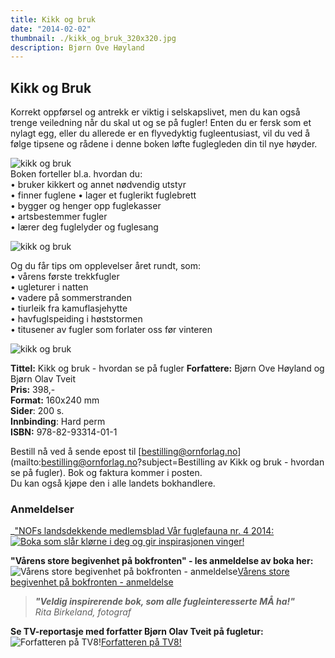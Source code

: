 ```yaml
---
title: Kikk og bruk
date: "2014-02-02"
thumbnail: ./kikk_og_bruk_320x320.jpg
description: Bjørn Ove Høyland
---
```


## Kikk og Bruk

Korrekt oppførsel og antrekk er viktig i selskapslivet, men du kan også trenge veiledning når du skal ut og se på fugler! Enten du er fersk som et nylagt egg, eller du allerede er en flyvedyktig fugleentusiast, vil du ved å følge tipsene og rådene i denne boken løfte fuglegleden din til nye høyder.

![kikk og bruk](http://kikkogbruk.no/Kikk_og_bruk-Gleden.jpg)  
Boken forteller bl.a. hvordan du:  
• bruker kikkert og annet nødvendig utstyr  
• finner fuglene • lager et fuglerikt fuglebrett  
• bygger og henger opp fuglekasser  
• artsbestemmer fugler  
• lærer deg fuglelyder og fuglesang

![kikk og bruk](http://kikkogbruk.no/Kikk_og_bruk_Fuglekasser5.jpg)

Og du får tips om opplevelser året rundt, som:  
• vårens første trekkfugler  
• ugleturer i natten  
• vadere på sommerstranden  
• tiurleik fra kamuflasjehytte  
• havfuglspeiding i høststormen  
• titusener av fugler som forlater oss før vinteren

![kikk og bruk](http://kikkogbruk.no/Kikk_og_bruk-Utstyret.jpg)

**Tittel:** Kikk og bruk - hvordan se på fugler
**Forfattere:** Bjørn Ove Høyland og Bjørn Olav Tveit  
**Pris:** 398,-  
**Format:** 160x240 mm  
**Sider**: 200 s.  
**Innbinding**: Hard perm  
**ISBN:** 978-82-93314-01-1

Bestill nå ved å sende epost til [bestilling@ornforlag.no](mailto:bestilling@ornforlag.no?subject=Bestilling av Kikk og bruk - hvordan se på fugler). Bok og faktura kommer i posten.  
Du kan også kjøpe den i alle landets bokhandlere.

### Anmeldelser

\_["NOFs landsdekkende medlemsblad Vår fuglefauna nr. 4 2014:  
![Boka som slår klørne i deg og gir inspirasjonen vinger!](http://kikkogbruk.no/Anmeldelse_Kikk_og_bruk_Vaar_Fuglefauna.jpg)](http://kikkogbruk.no/Anmeldelse_Kikk_og_bruk_Vaar_Fuglefauna.jpg)

**"Vårens store begivenhet på bokfronten" - les anmeldelse av boka her:**  
![Vårens store begivenhet på bokfronten - anmeldelse](https://kikkogbruk.no/Anmeldelse_Kikk_og_bruk.jpg)[Vårens store begivenhet på bokfronten - anmeldelse](https://atgrims.blogspot.no/2014_05_01_archive.html)

> **_"Veldig inspirerende bok, som alle fugleinteresserte MÅ ha!"_**  
> _Rita Birkeland, fotograf_

**Se TV-reportasje med forfatter Bjørn Olav Tveit på fugletur:**  
![Forfatteren på TV8!](http://kikkogbruk.no/Kikk_og_bruk_TV8Norge.jpg)[Forfatteren på TV8!](http://www.tv8norge.no/Video/22406/2014/05/07/Bjørn-Olav-Tveit-lever-for-å-se-på-fugler)
